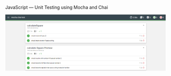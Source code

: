 JavaScript — Unit Testing using Mocha and Chai

![alt text](https://github.com/georgejinu/mocha-chai-test/blob/master/images/mochawesome-report.png)
